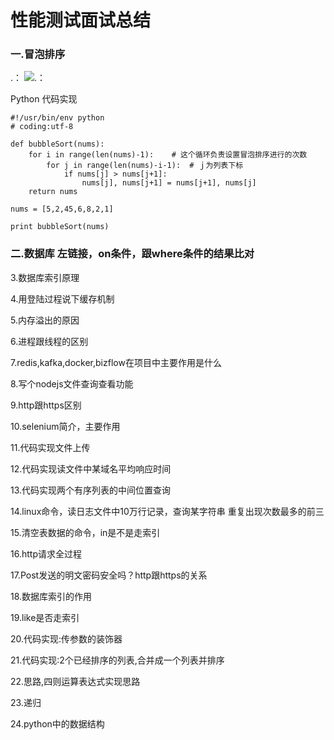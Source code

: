 
# 性能测试面试总结

### 一.冒泡排序

.： 
    ![.： 
](https://github.com/guoshijiang/most-beautiful-programming/blob/master/Image/1.png)

Python 代码实现

    #!/usr/bin/env python
    # coding:utf-8

    def bubbleSort(nums):
        for i in range(len(nums)-1):    # 这个循环负责设置冒泡排序进行的次数
            for j in range(len(nums)-i-1):  # ｊ为列表下标
                if nums[j] > nums[j+1]:
                    nums[j], nums[j+1] = nums[j+1], nums[j]
        return nums

    nums = [5,2,45,6,8,2,1]

    print bubbleSort(nums)


### 二.数据库 左链接，on条件，跟where条件的结果比对

3.数据库索引原理

4.用登陆过程说下缓存机制

5.内存溢出的原因

6.进程跟线程的区别

7.redis,kafka,docker,bizflow在项目中主要作用是什么

8.写个nodejs文件查询查看功能

9.http跟https区别

10.selenium简介，主要作用

11.代码实现文件上传

12.代码实现读文件中某域名平均响应时间

13.代码实现两个有序列表的中间位置查询

14.linux命令，读日志文件中10万行记录，查询某字符串 重复出现次数最多的前三

15.清空表数据的命令，in是不是走索引

16.http请求全过程

17.Post发送的明文密码安全吗？http跟https的关系

18.数据库索引的作用

19.like是否走索引

20.代码实现:传参数的装饰器

21.代码实现:2个已经排序的列表,合并成一个列表并排序

22.思路,四则运算表达式实现思路

23.递归

24.python中的数据结构
